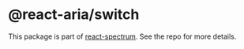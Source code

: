 # @react-aria/switch

This package is part of [react-spectrum](https://github.com/watheia/spectrum). See the repo for more details.
